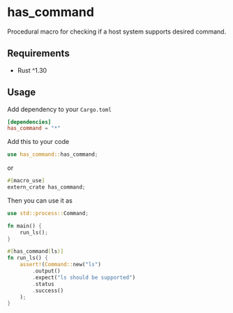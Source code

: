 # has_command

Procedural macro for checking if a host system supports desired command.

## Requirements

- Rust ^1.30

## Usage

Add dependency to your `Cargo.toml`

```toml
[dependencies]
has_command = "*"
```

Add this to your code

```rust
use has_command::has_command;
```

or

```rust
#[macro_use]
extern_crate has_command;
```

Then you can use it as

```rust
use std::process::Command;

fn main() {
    run_ls();
}

#[has_command(ls)]
fn run_ls() {
    assert!(Command::new("ls")
        .output()
        .expect("ls should be supported")
        .status
        .success()
    );
}
```
